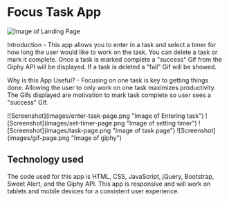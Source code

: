<h1>Focus Task App</h1>
<img src = "images/landing-page.png"  alt="Image of Landing Page">
<p>Introduction - This app allows you to enter in a task and select a timer for how long the user would like to work on the task. You can delete a task or mark it complete. Once a task is marked complete a "success" Gif from the Giphy API will be displayed. If a task is deleted a "fail" Gif will be showed.</p>
<p>Why is this App Useful? - Focusing on one task is key to getting things done. Allowing the user to only work on one task maximizes productivity. The Gifs displayed are motivation to mark task complete so user sees a "success" Gif.</p>
![Screenshot](images/enter-task-page.png "Image of Entering task")
![Screenshot](images/set-timer-page.png "Image of setting timer")
![Screenshot](images/task-page.png "Image of task page")
![Screenshot](images/gif-page.png "Image of giphy")
<h2>Technology used</h2>
<p>The code used for this app is HTML, CSS, JavaScript, jQuery, Bootstrap, Sweet Alert, and the Giphy API. This app is responsive and will work on tablets and mobile devices for a consistent user experience.</p>
